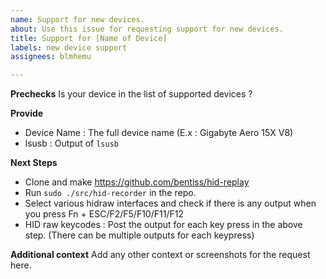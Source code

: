 ```yaml
---
name: Support for new devices.
about: Use this issue for requesting support for new devices.
title: Support for [Name of Device]
labels: new device support
assignees: blmhemu

---
```


**Prechecks**
Is your device in the list of supported devices ?

**Provide**
* Device Name : The full device name (E.x : Gigabyte Aero 15X V8)
* lsusb : Output of `lsusb`

**Next Steps**
* Clone and make https://github.com/bentiss/hid-replay
* Run `sudo ./src/hid-recorder` in the repo.
* Select various hidraw interfaces and check if there is any output when you press Fn + ESC/F2/F5/F10/F11/F12
* HID raw keycodes : Post the output for each key press in the above step. (There can be multiple outputs for each keypress)

**Additional context**
Add any other context or screenshots for the request here.
